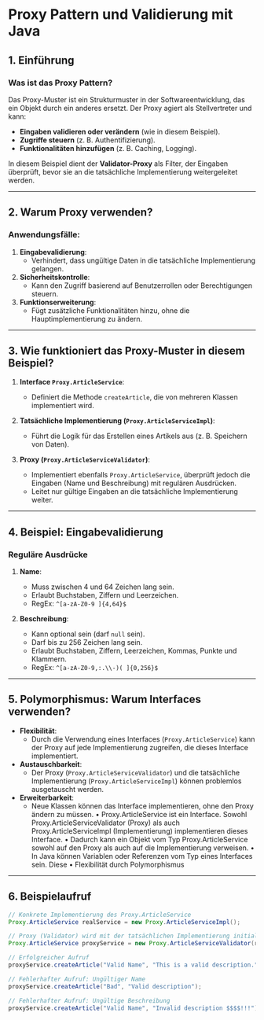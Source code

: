 # **Proxy Pattern und Validierung mit Java**

## **1. Einführung**

### **Was ist das Proxy Pattern?**
Das Proxy-Muster ist ein Strukturmuster in der Softwareentwicklung, das ein Objekt durch ein anderes ersetzt. Der Proxy agiert als Stellvertreter und kann:
- **Eingaben validieren oder verändern** (wie in diesem Beispiel).
- **Zugriffe steuern** (z. B. Authentifizierung).
- **Funktionalitäten hinzufügen** (z. B. Caching, Logging).

In diesem Beispiel dient der **Validator-Proxy** als Filter, der Eingaben überprüft, bevor sie an die tatsächliche Implementierung weitergeleitet werden.

---

## **2. Warum Proxy verwenden?**

### **Anwendungsfälle:**
1. **Eingabevalidierung**:
   - Verhindert, dass ungültige Daten in die tatsächliche Implementierung gelangen.
2. **Sicherheitskontrolle**:
   - Kann den Zugriff basierend auf Benutzerrollen oder Berechtigungen steuern.
3. **Funktionserweiterung**:
   - Fügt zusätzliche Funktionalitäten hinzu, ohne die Hauptimplementierung zu ändern.

---

## **3. Wie funktioniert das Proxy-Muster in diesem Beispiel?**

1. **Interface `Proxy.ArticleService`**:
   - Definiert die Methode `createArticle`, die von mehreren Klassen implementiert wird.

2. **Tatsächliche Implementierung (`Proxy.ArticleServiceImpl`)**:
   - Führt die Logik für das Erstellen eines Artikels aus (z. B. Speichern von Daten).

3. **Proxy (`Proxy.ArticleServiceValidator`)**:
   - Implementiert ebenfalls `Proxy.ArticleService`, überprüft jedoch die Eingaben (Name und Beschreibung) mit regulären Ausdrücken.
   - Leitet nur gültige Eingaben an die tatsächliche Implementierung weiter.

---

## **4. Beispiel: Eingabevalidierung**

### **Reguläre Ausdrücke**
1. **Name**:
   - Muss zwischen 4 und 64 Zeichen lang sein.
   - Erlaubt Buchstaben, Ziffern und Leerzeichen.
   - RegEx: `^[a-zA-Z0-9 ]{4,64}$`

2. **Beschreibung**:
   - Kann optional sein (darf `null` sein).
   - Darf bis zu 256 Zeichen lang sein.
   - Erlaubt Buchstaben, Ziffern, Leerzeichen, Kommas, Punkte und Klammern.
   - RegEx: `^[a-zA-Z0-9,:.\\-)( ]{0,256}$`

---

## **5. Polymorphismus: Warum Interfaces verwenden?**

- **Flexibilität**:
  - Durch die Verwendung eines Interfaces (`Proxy.ArticleService`) kann der Proxy auf jede Implementierung zugreifen, die dieses Interface implementiert.
- **Austauschbarkeit**:
  - Der Proxy (`Proxy.ArticleServiceValidator`) und die tatsächliche Implementierung (`Proxy.ArticleServiceImpl`) können problemlos ausgetauscht werden.
- **Erweiterbarkeit**:
  - Neue Klassen können das Interface implementieren, ohne den Proxy ändern zu müssen.
  •	Proxy.ArticleService ist ein Interface. Sowohl Proxy.ArticleServiceValidator (Proxy) als auch Proxy.ArticleServiceImpl (Implementierung) implementieren dieses Interface.
•	Dadurch kann ein Objekt vom Typ Proxy.ArticleService sowohl auf den Proxy als auch auf die Implementierung verweisen.
•	In Java können Variablen oder Referenzen vom Typ eines Interfaces sein. Diese 
•	Flexibilität durch Polymorphismus


---

## **6. Beispielaufruf**

```java
// Konkrete Implementierung des Proxy.ArticleService
Proxy.ArticleService realService = new Proxy.ArticleServiceImpl();

// Proxy (Validator) wird mit der tatsächlichen Implementierung initialisiert
Proxy.ArticleService proxyService = new Proxy.ArticleServiceValidator(realService); hier wird quasi das realservice object genommen

// Erfolgreicher Aufruf
proxyService.createArticle("Valid Name", "This is a valid description.");

// Fehlerhafter Aufruf: Ungültiger Name
proxyService.createArticle("Bad", "Valid description");

// Fehlerhafter Aufruf: Ungültige Beschreibung
proxyService.createArticle("Valid Name", "Invalid description $$$$!!!");
